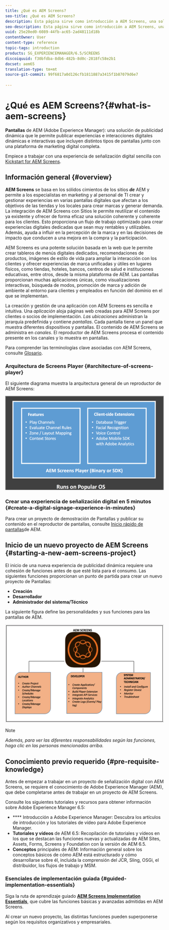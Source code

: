 ```yaml
---
title: ¿Qué es AEM Screens?
seo-title: ¿Qué es AEM Screens?
description: Esta página sirve como introducción a AEM Screens, una solución de publicidad dinámica que le permite publicar experiencias e interacciones digitales dinámicas e interactivas que incluyen distintos tipos de pantallas junto con una plataforma de marketing digital completa. Proporciona una visión general de la arquitectura Screens con diferentes funciones involucradas en el desarrollo del proyecto.
seo-description: Esta página sirve como introducción a AEM Screens, una solución de publicidad dinámica que le permite publicar experiencias e interacciones digitales dinámicas e interactivas que incluyen distintos tipos de pantallas junto con una plataforma de marketing digital completa. Proporciona una visión general de la arquitectura Screens con diferentes funciones involucradas en el desarrollo del proyecto.
uuid: 25e20ed0-6089-44fb-ac65-2ad48111d18b
contentOwner: User
content-type: reference
topic-tags: introduction
products: SG_EXPERIENCEMANAGER/6.5/SCREENS
discoiquuid: f30bfdba-8db6-482b-8d0c-2818fc58e2b1
docset: aem65
translation-type: tm+mt
source-git-commit: 99f6817a0d126cfb1811887a3415f1b87079d6e7

---
```



# ¿Qué es AEM Screens?{#what-is-aem-screens}

**Pantallas** de AEM (Adobe Experience Manager): una solución de publicidad dinámica que le permite publicar experiencias e interacciones digitales dinámicas e interactivas que incluyen distintos tipos de pantallas junto con una plataforma de marketing digital completa.

Empiece a trabajar con una experiencia de señalización digital sencilla con [Kickstart for AEM Screens](kickstart-for-aem-screens.md).

## Información general {#overview}

**AEM Screens** se basa en los sólidos cimientos de los sitios ***de*** AEM y permite a los especialistas en marketing y al personal de TI crear y gestionar experiencias en varias pantallas digitales que afectan a los objetivos de las tiendas y los locales para crear marcas y generar demanda. La integración de AEM Screens con Sitios le permite reutilizar el contenido ya existente y ofrecer de forma eficaz una solución coherente y coherente para los clientes. Esto proporciona un flujo de trabajo optimizado para crear experiencias digitales dedicadas que sean muy rentables y utilizables. Además, ayuda a influir en la percepción de la marca y en las decisiones de impacto que conducen a una mejora en la compra y la participación.

AEM Screens es una potente solución basada en la web que le permite crear tableros de menús digitales dedicados, recomendaciones de productos, imágenes de estilo de vida para ampliar la interacción con los clientes y ofrecer experiencias de marca unificadas y útiles en lugares físicos, como tiendas, hoteles, bancos, centros de salud e instituciones educativas, entre otros, desde la misma plataforma de AEM. Las pantallas proporcionan muchas aplicaciones únicas, como visualizaciones interactivas, búsqueda de modos, promoción de marca y adición de ambiente al entorno para clientes y empleados en función del dominio en el que se implementan.

La creación y gestión de una aplicación con AEM Screens es sencilla e intuitiva. Una *aplicación* aloja páginas web creadas para AEM Screens por clientes o socios de implementación. *Las ubicaciones* administran la jerarquía predefinida y contiene *pantallas*. Cada pantalla tiene un panel que muestra diferentes dispositivos y pantallas. El contenido de AEM Screens se administra en *canales*. El reproductor de AEM Screens procesa el contenido presente en los canales y lo muestra en pantallas.

Para comprender las terminologías clave asociadas con AEM Screens, consulte [Glosario](screens-glossary.md).

### Arquitectura de Screens Player {#architecture-of-screens-player}

El siguiente diagrama muestra la arquitectura general de un reproductor de AEM Screens:

![chlimage_1-29](assets/chlimage_1-29.png)

### Crear una experiencia de señalización digital en 5 minutos {#create-a-digital-signage-experience-in-minutes}

Para crear un proyecto de demostración de Pantallas y publicar su contenido en el reproductor de pantallas, consulte [Inicio rápido de pantallas](kickstart-for-aem-screens.md)de AEM.

## Inicio de un nuevo proyecto de AEM Screens {#starting-a-new-aem-screens-project}

El inicio de una nueva experiencia de publicidad dinámica requiere una cohesión de funciones antes de que esté lista para el consumo. Las siguientes funciones proporcionan un punto de partida para crear un nuevo proyecto de Pantallas:

* **Creación**
* **Desarrollador**
* **Administrador del sistema/Técnico**

La siguiente figura define las personalidades y sus funciones para las pantallas de AEM.

![chlimage_1-30](assets/chlimage_1-30.png)

>[!NOTE]
>
>*Además, para ver las diferentes responsabilidades según las funciones, haga clic en las personas mencionadas arriba.*

## Conocimiento previo requerido {#pre-requisite-knowledge}

Antes de empezar a trabajar en un proyecto de señalización digital con AEM Screens, se requiere el conocimiento de Adobe Experience Manager (AEM), que debe completarse antes de trabajar en un proyecto de AEM Screens.

Consulte los siguientes tutoriales y recursos para obtener información sobre Adobe Experience Manager 6.5:

* **** Introducción a Adobe Experience Manager: Descubra los artículos de introducción y los tutoriales de vídeo para Adobe Experience Manager.
* **Tutoriales y vídeos** de AEM 6.5: Recopilación de tutoriales y vídeos en los que se destacan las funciones nuevas y actualizadas de AEM Sites, Assets, Forms, Screens y Foundation con la versión de AEM 6.5.
* **Conceptos** principales de AEM: Información general sobre los conceptos básicos de cómo AEM está estructurado y cómo desarrollarse sobre él, incluida la comprensión del JCR, Sling, OSGi, el distribuidor, los flujos de trabajo y MSM.

### Esenciales de implementación guiada {#guided-implementation-essentials}

Siga la ruta de aprendizaje guiado **[AEM Screens Implementation Essentials](https://guided.adobe.com/?launch=AEM-7a#recommended/solutions/experience-manager)**, que cubre las funciones básicas y avanzadas admitidas en AEM Screens.

Al crear un nuevo proyecto, las distintas funciones pueden superponerse según los requisitos organizativos y empresariales.
